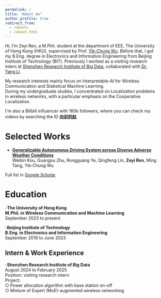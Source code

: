 ```yaml
---
permalink: /
title: "About me"
author_profile: true
redirect_from: 
  - /about/
  - /about.html
---
```


Hi, I’m Zeyi Ren, a M.Phil. student at the department of EEE, The University of Hong Kong (HKU), supervised by Prof. [Yik-Chung Wu](https://www.eee.hku.hk/~ycwu/). Before that, I got my B.Eng. degree in Electronics and Information Engineering from Beijing Institute of Technology (BIT). Previously I worked as a visiting research intern at [Shenzhen Research Institute of Big Data](https://www.sribd.cn/), collaborated with [Dr. Yang Li](https://www.researchgate.net/profile/Yang-Li-196).

My research interests mainly focus on Interpretable-AI for Wireless Communication and Statistical Machine Learning.<br>
During my undergraduate studies, I concentrated on Localization problems in wireless networks, with a particular emphasis on the Cooperative Localization.<br>

I'm also a Bilibili influencer with 160k followers, where you can check my videos by searching the ID [**向前的赵**](https://space.bilibili.com/471218890?spm_id_from=333.1007.0.0)

Selected Works
======
- [**Generalizable Autonomous Driving System across Diverse Adverse Weather Conditions**](https://arxiv.org/abs/2409.14737)<br>
Weibin Kou, Guangxu Zhu, Rongguang Ye, Qingfeng Lin, **Zeyi Ren**, Ming Tang, Yik-Chung Wu

Full list in [Google Scholar](https://scholar.google.com/citations?user=bdkdiw4AAAAJ&hl=en)

Education
======
-**The University of Hong Kong**<br>
 **M.Phil. in Wireless Communication and Machine Learning**<br>
 September 2023 to present

 -**Beijing Institute of Technology**<br>
 **B.Eng. in Electronics and Information Engineering**<br>
 September 2019 to June 2023

Intern & Work Experience
------
-**Shenzhen Research Institute of Big Data**<br>
August 2024 to February 2025<br>
Position: visiting research intern<br>
Project:<br>
  ○ Power allocation algorithm with base station on-off<br>
  ○ Mixture of Expert (MoE)-augmented wireless networking<br>

